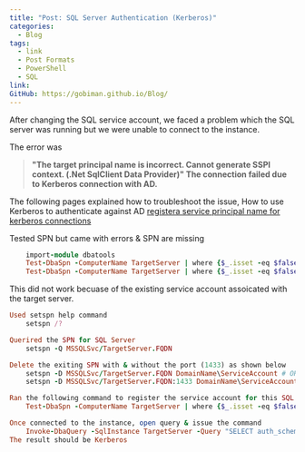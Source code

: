 ```yaml
---
title: "Post: SQL Server Authentication (Kerberos)"
categories:
  - Blog
tags:
  - link
  - Post Formats
  - PowerShell
  - SQL
link: 
GitHub: https://gobiman.github.io/Blog/
---
```

After changing the SQL service account, we faced a problem which the SQL server was running but we were unable to connect to the instance.

The error was
> **"The target principal name is incorrect. Cannot generate SSPI context. (.Net SqlClient Data Provider)"
The connection failed due to Kerberos connection with AD.**

The following pages explained how to troubleshoot the issue,
How to use Kerberos to authenticate against AD [registera service principal name for kerberos connections](https://docs.microsoft.com/en-us/sql/database-engine/configure-windows/register-a-service-principal-name-for-kerberos-connections?view=sql-server-2017)

Tested SPN but came with errors & SPN are missing

```ruby
    import-module dbatools
    Test-DbaSpn -ComputerName TargetServer | where {$_.isset -eq $false} | set-dbaspn -ServiceAccount DomainName\ServiceAccount -WhatIf
    Test-DbaSpn -ComputerName TargetServer | where {$_.isset -eq $false} | set-dbaspn -ServiceAccount DomainName\ServiceAccount
```

This did not work becuase of the existing service account assoicated with the target server.

```ruby
Used setspn help command
    setspn /?
```

```ruby
Querired the SPN for SQL Server 
    setspn -Q MSSQLSvc/TargetServer.FQDN
```

```ruby
Delete the exiting SPN with & without the port (1433) as shown below
    setspn -D MSSQLSvc/TargetServer.FQDN DomainName\ServiceAccount # OR usev remove-dbaspn
    setspn -D MSSQLSvc/TargetServer.FQDN:1433 DomainName\ServiceAccount # OR usev remove-dbaspn
```

```ruby
Ran the following command to register the service account for this SQL server
    Test-DbaSpn -ComputerName TargetServer | where {$_.isset -eq $false} | set-dbaspn -ServiceAccount DomainName\ServiceAccount
```

```ruby
Once connected to the instance, open query & issue the command
    Invoke-DbaQuery -SqlInstance TargetServer -Query "SELECT auth_scheme FROM sys.dm_exec_connections WHERE session_id = @@spid ;"
The result should be Kerberos
```
